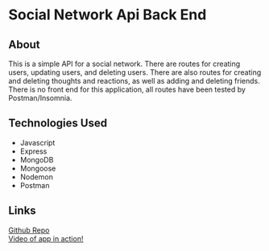 # Social Network Api Back End

## About

This is a simple API for a social network. There are routes for creating users, updating users, and deleting users. There are also routes for creating and deleting thoughts and reactions, as well as adding and deleting friends.  
There is no front end for this application, all routes have been tested by Postman/Insomnia.

## Technologies Used

- Javascript
- Express
- MongoDB
- Mongoose
- Nodemon
- Postman

## Links
[Github Repo](https://github.com/stone-com/Week-18-Social-Network-API)  
[Video of app in action!](https://drive.google.com/file/d/1CnyKflEGt4RAAV_58Gg2C_28ee4eoppM/view?usp=sharing)
